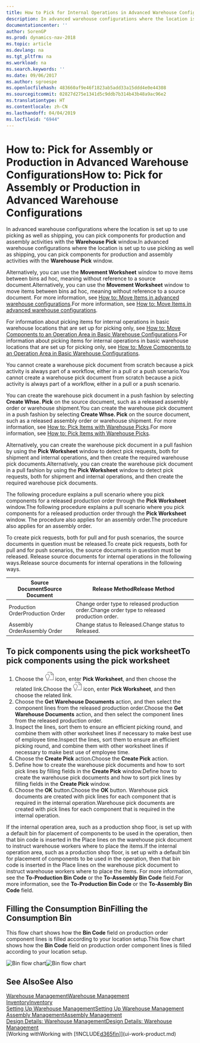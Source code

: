 ```yaml
---
title: How to Pick for Internal Operations in Advanced Warehouse Configurations
description: In advanced warehouse configurations where the location is set up to use picking as well as shipping, you can pick components for production and assembly activities with the **Warehouse Pick** window.
documentationcenter: ''
author: SorenGP
ms.prod: dynamics-nav-2018
ms.topic: article
ms.devlang: na
ms.tgt_pltfrm: na
ms.workload: na
ms.search.keywords: ''
ms.date: 09/06/2017
ms.author: sgroespe
ms.openlocfilehash: 483660af9e46f1823ab5add33a15ddd4e0e44308
ms.sourcegitcommit: 02827d275e1341d5c9ddb7b314b43b48a9ac96e2
ms.translationtype: HT
ms.contentlocale: zh-CN
ms.lasthandoff: 04/04/2019
ms.locfileid: "6944"
---
```

# <a name="how-to-pick-for-assembly-or-production-in-advanced-warehouse-configurations"></a><span data-ttu-id="2fb69-103">How to: Pick for Assembly or Production in Advanced Warehouse Configurations</span><span class="sxs-lookup"><span data-stu-id="2fb69-103">How to: Pick for Assembly or Production in Advanced Warehouse Configurations</span></span>
<span data-ttu-id="2fb69-104">In advanced warehouse configurations where the location is set up to use picking as well as shipping, you can pick components for production and assembly activities with the **Warehouse Pick** window.</span><span class="sxs-lookup"><span data-stu-id="2fb69-104">In advanced warehouse configurations where the location is set up to use picking as well as shipping, you can pick components for production and assembly activities with the **Warehouse Pick** window.</span></span>  

<span data-ttu-id="2fb69-105">Alternatively, you can use the **Movement Worksheet** window to move items between bins ad hoc, meaning without reference to a source document.</span><span class="sxs-lookup"><span data-stu-id="2fb69-105">Alternatively, you can use the **Movement Worksheet** window to move items between bins ad hoc, meaning without reference to a source document.</span></span> <span data-ttu-id="2fb69-106">For more information, see [How to: Move Items in advanced warehouse configurations](warehouse-how-to-move-items-in-advanced-warehousing.md).</span><span class="sxs-lookup"><span data-stu-id="2fb69-106">For more information, see [How to: Move Items in advanced warehouse configurations](warehouse-how-to-move-items-in-advanced-warehousing.md).</span></span>  

<span data-ttu-id="2fb69-107">For information about picking items for internal operations in basic warehouse locations that are set up for picking only, see [How to: Move Components to an Operation Area in Basic Warehouse Configurations](warehouse-how-to-move-components-to-an-operation-area-in-basic-warehousing.md).</span><span class="sxs-lookup"><span data-stu-id="2fb69-107">For information about picking items for internal operations in basic warehouse locations that are set up for picking only, see [How to: Move Components to an Operation Area in Basic Warehouse Configurations](warehouse-how-to-move-components-to-an-operation-area-in-basic-warehousing.md).</span></span>  

<span data-ttu-id="2fb69-108">You cannot create a warehouse pick document from scratch because a pick activity is always part of a workflow, either in a pull or a push scenario.</span><span class="sxs-lookup"><span data-stu-id="2fb69-108">You cannot create a warehouse pick document from scratch because a pick activity is always part of a workflow, either in a pull or a push scenario.</span></span>  

<span data-ttu-id="2fb69-109">You can create the warehouse pick document in a push fashion by selecting **Create Whse. Pick** on the source document, such as a released assembly order or warehouse shipment.</span><span class="sxs-lookup"><span data-stu-id="2fb69-109">You can create the warehouse pick document in a push fashion by selecting **Create Whse. Pick** on the source document, such as a released assembly order or warehouse shipment.</span></span> <span data-ttu-id="2fb69-110">For more information, see [How to: Pick Items with Warehouse Picks](warehouse-how-to-pick-items-for-warehouse-shipment.md).</span><span class="sxs-lookup"><span data-stu-id="2fb69-110">For more information, see [How to: Pick Items with Warehouse Picks](warehouse-how-to-pick-items-for-warehouse-shipment.md).</span></span>  

<span data-ttu-id="2fb69-111">Alternatively, you can create the warehouse pick document in a pull fashion by using the **Pick Worksheet** window to detect pick requests, both for shipment and internal operations, and then create the required warehouse pick documents.</span><span class="sxs-lookup"><span data-stu-id="2fb69-111">Alternatively, you can create the warehouse pick document in a pull fashion by using the **Pick Worksheet** window to detect pick requests, both for shipment and internal operations, and then create the required warehouse pick documents.</span></span>  

<span data-ttu-id="2fb69-112">The following procedure explains a pull scenario where you pick components for a released production order through the **Pick Worksheet** window.</span><span class="sxs-lookup"><span data-stu-id="2fb69-112">The following procedure explains a pull scenario where you pick components for a released production order through the **Pick Worksheet** window.</span></span> <span data-ttu-id="2fb69-113">The procedure also applies for an assembly order.</span><span class="sxs-lookup"><span data-stu-id="2fb69-113">The procedure also applies for an assembly order.</span></span>  

<span data-ttu-id="2fb69-114">To create pick requests, both for pull and for push scenarios, the source documents in question must be released.</span><span class="sxs-lookup"><span data-stu-id="2fb69-114">To create pick requests, both for pull and for push scenarios, the source documents in question must be released.</span></span> <span data-ttu-id="2fb69-115">Release source documents for internal operations in the following ways.</span><span class="sxs-lookup"><span data-stu-id="2fb69-115">Release source documents for internal operations in the following ways.</span></span>  

|<span data-ttu-id="2fb69-116">Source Document</span><span class="sxs-lookup"><span data-stu-id="2fb69-116">Source Document</span></span>|<span data-ttu-id="2fb69-117">Release Method</span><span class="sxs-lookup"><span data-stu-id="2fb69-117">Release Method</span></span>|  
|---------------------|--------------------|  
|<span data-ttu-id="2fb69-118">Production Order</span><span class="sxs-lookup"><span data-stu-id="2fb69-118">Production Order</span></span>|<span data-ttu-id="2fb69-119">Change order type to released production order.</span><span class="sxs-lookup"><span data-stu-id="2fb69-119">Change order type to released production order.</span></span>|  
|<span data-ttu-id="2fb69-120">Assembly Order</span><span class="sxs-lookup"><span data-stu-id="2fb69-120">Assembly Order</span></span>|<span data-ttu-id="2fb69-121">Change status to Released.</span><span class="sxs-lookup"><span data-stu-id="2fb69-121">Change status to Released.</span></span>|  

## <a name="to-pick-components-using-the-pick-worksheet"></a><span data-ttu-id="2fb69-122">To pick components using the pick worksheet</span><span class="sxs-lookup"><span data-stu-id="2fb69-122">To pick components using the pick worksheet</span></span>  
1.  <span data-ttu-id="2fb69-123">Choose the ![Search for Page or Report](media/ui-search/search_small.png "Search for Page or Report icon") icon, enter **Pick Worksheet**, and then choose the related link.</span><span class="sxs-lookup"><span data-stu-id="2fb69-123">Choose the ![Search for Page or Report](media/ui-search/search_small.png "Search for Page or Report icon") icon, enter **Pick Worksheet**, and then choose the related link.</span></span>  
2.  <span data-ttu-id="2fb69-124">Choose the **Get Warehouse Documents** action, and then select the component lines from the released production order.</span><span class="sxs-lookup"><span data-stu-id="2fb69-124">Choose the **Get Warehouse Documents** action, and then select the component lines from the released production order.</span></span>  
3.  <span data-ttu-id="2fb69-125">Inspect the lines, sort them to ensure an efficient picking round, and combine them with other worksheet lines if necessary to make best use of employee time.</span><span class="sxs-lookup"><span data-stu-id="2fb69-125">Inspect the lines, sort them to ensure an efficient picking round, and combine them with other worksheet lines if necessary to make best use of employee time.</span></span>  
4.  <span data-ttu-id="2fb69-126">Choose the **Create Pick** action.</span><span class="sxs-lookup"><span data-stu-id="2fb69-126">Choose the **Create Pick** action.</span></span>  
5.  <span data-ttu-id="2fb69-127">Define how to create the warehouse pick documents and how to sort pick lines by filling fields in the **Create Pick** window.</span><span class="sxs-lookup"><span data-stu-id="2fb69-127">Define how to create the warehouse pick documents and how to sort pick lines by filling fields in the **Create Pick** window.</span></span>  
6.  <span data-ttu-id="2fb69-128">Choose the **OK** button.</span><span class="sxs-lookup"><span data-stu-id="2fb69-128">Choose the **OK** button.</span></span> <span data-ttu-id="2fb69-129">Warehouse pick documents are created with pick lines for each component that is required in the internal operation.</span><span class="sxs-lookup"><span data-stu-id="2fb69-129">Warehouse pick documents are created with pick lines for each component that is required in the internal operation.</span></span>  

<span data-ttu-id="2fb69-130">If the internal operation area, such as a production shop floor, is set up with a default bin for placement of components to be used in the operation, then that bin code is inserted in the Place lines on the warehouse pick document to instruct warehouse workers where to place the items.</span><span class="sxs-lookup"><span data-stu-id="2fb69-130">If the internal operation area, such as a production shop floor, is set up with a default bin for placement of components to be used in the operation, then that bin code is inserted in the Place lines on the warehouse pick document to instruct warehouse workers where to place the items.</span></span> <span data-ttu-id="2fb69-131">For more information, see the **To-Production Bin Code** or the **To-Assembly Bin Code** field.</span><span class="sxs-lookup"><span data-stu-id="2fb69-131">For more information, see the **To-Production Bin Code** or the **To-Assembly Bin Code** field.</span></span>

## <a name="filling-the-consumption-bin"></a><span data-ttu-id="2fb69-132">Filling the Consumption Bin</span><span class="sxs-lookup"><span data-stu-id="2fb69-132">Filling the Consumption Bin</span></span>
<span data-ttu-id="2fb69-133">This flow chart shows how the **Bin Code** field on production order component lines is filled according to your location setup.</span><span class="sxs-lookup"><span data-stu-id="2fb69-133">This flow chart shows how the **Bin Code** field on production order component lines is filled according to your location setup.</span></span>

<span data-ttu-id="2fb69-134">![Bin flow chart](media/binflow.png "BinFlow")</span><span class="sxs-lookup"><span data-stu-id="2fb69-134">![Bin flow chart](media/binflow.png "BinFlow")</span></span>  

## <a name="see-also"></a><span data-ttu-id="2fb69-135">See Also</span><span class="sxs-lookup"><span data-stu-id="2fb69-135">See Also</span></span>
[<span data-ttu-id="2fb69-136">Warehouse Management</span><span class="sxs-lookup"><span data-stu-id="2fb69-136">Warehouse Management</span></span>](warehouse-manage-warehouse.md)  
[<span data-ttu-id="2fb69-137">Inventory</span><span class="sxs-lookup"><span data-stu-id="2fb69-137">Inventory</span></span>](inventory-manage-inventory.md)  
[<span data-ttu-id="2fb69-138">Setting Up Warehouse Management</span><span class="sxs-lookup"><span data-stu-id="2fb69-138">Setting Up Warehouse Management</span></span>](warehouse-setup-warehouse.md)     
[<span data-ttu-id="2fb69-139">Assembly Management</span><span class="sxs-lookup"><span data-stu-id="2fb69-139">Assembly Management</span></span>](assembly-assemble-items.md)    
[<span data-ttu-id="2fb69-140">Design Details: Warehouse Management</span><span class="sxs-lookup"><span data-stu-id="2fb69-140">Design Details: Warehouse Management</span></span>](design-details-warehouse-management.md)  
[<span data-ttu-id="2fb69-141">Working with</span><span class="sxs-lookup"><span data-stu-id="2fb69-141">Working with</span></span> [!INCLUDE[d365fin](includes/d365fin_md.md)]](ui-work-product.md)
